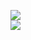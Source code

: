 [![](https://img.shields.io/badge/Made%20With-Github%20Spray-lightgrey.svg?style=for-the-badge&logo=github)](https://github.com/Annihil/github-spray#14915)  
[![](https://i.imgur.com/2DrTn0Z.gif)](https://github.com/Annihil/github-spray)
